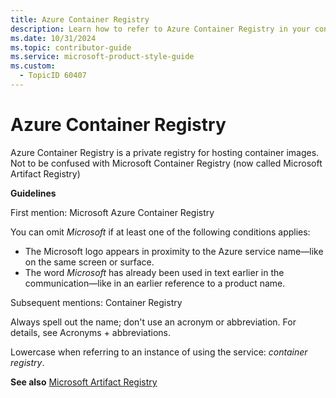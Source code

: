 ```yaml
---
title: Azure Container Registry
description: Learn how to refer to Azure Container Registry in your content.
ms.date: 10/31/2024
ms.topic: contributor-guide
ms.service: microsoft-product-style-guide
ms.custom:
  - TopicID 60407
---
```



# Azure Container Registry

Azure Container Registry is a private registry for hosting container images. Not to be confused with Microsoft Container Registry (now called Microsoft Artifact Registry)

**Guidelines**

First mention: Microsoft Azure Container Registry

You can omit *Microsoft* if at least one of the following conditions applies:

- The Microsoft logo appears in proximity to the Azure service name—like on the same screen or surface.
- The word *Microsoft* has already been used in text earlier in the communication—like in an earlier reference to a product name.

Subsequent mentions: Container Registry

Always spell out the name; don't use an acronym or abbreviation. For details, see Acronyms + abbreviations.

Lowercase when referring to an instance of using the service: *container registry*.

**See also** [Microsoft Artifact Registry](~/a_z_names_terms/a/artifact-registry.md)

